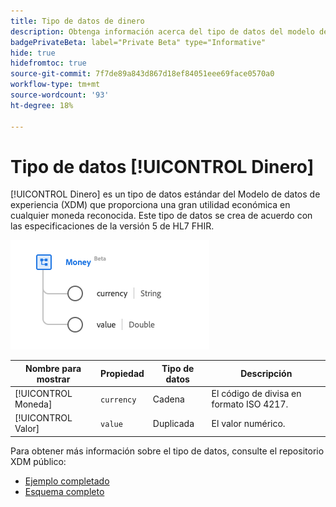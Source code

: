```yaml
---
title: Tipo de datos de dinero
description: Obtenga información acerca del tipo de datos del modelo de datos de experiencia monetaria (XDM).
badgePrivateBeta: label="Private Beta" type="Informative"
hide: true
hidefromtoc: true
source-git-commit: 7f7de89a843d867d18ef84051eee69face0570a0
workflow-type: tm+mt
source-wordcount: '93'
ht-degree: 18%

---
```


# Tipo de datos [!UICONTROL Dinero]

[!UICONTROL Dinero] es un tipo de datos estándar del Modelo de datos de experiencia (XDM) que proporciona una gran utilidad económica en cualquier moneda reconocida. Este tipo de datos se crea de acuerdo con las especificaciones de la versión 5 de HL7 FHIR.

![Estructura de tipo de datos monetarios](../../images/data-types/healthcare/money.png)

| Nombre para mostrar | Propiedad | Tipo de datos | Descripción |
| --- | --- | --- | --- |
| [!UICONTROL Moneda] | `currency` | Cadena | El código de divisa en formato ISO 4217. |
| [!UICONTROL Valor] | `value` | Duplicada | El valor numérico. |

Para obtener más información sobre el tipo de datos, consulte el repositorio XDM público:

* [Ejemplo completado](https://github.com/adobe/xdm/blob/master/extensions/industry/healthcare/fhir/datatypes/money.example.1.json)
* [Esquema completo](https://github.com/adobe/xdm/blob/master/extensions/industry/healthcare/fhir/datatypes/money.schema.json)
